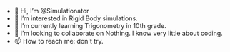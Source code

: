 - 👋 Hi, I’m @Simulationator
- 👀 I’m interested in Rigid Body simulations.
- 🌱 I’m currently learning Trigonometry in 10th grade.
- 💞️ I’m looking to collaborate on Nothing. I know very little about coding.
- 📫 How to reach me: don't try.

<!---
Simulationator/Simulationator is a ✨ special ✨ repository because its `README.md` (this file) appears on your GitHub profile.
You can click the Preview link to take a look at your changes.
--->
